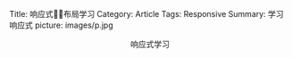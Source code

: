 Title: 响应式布局学习
Category: Article
Tags: Responsive
Summary: 学习响应式
picture: images/p.jpg

<center>响应式学习</center>
